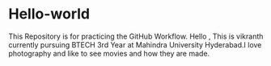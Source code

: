 # Hello-world
This Repository is for practicing the GitHub Workflow.
Hello , This is vikranth currently pursuing BTECH 3rd Year at Mahindra University Hyderabad.I love photography and like to see movies and how they are made.

